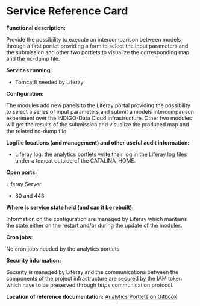 # Service Reference Card

**Functional description:**

  Provide the possibility to execute an intercomparison between models through a first portlet providing a form to select the input parameters and the submission and other two portlets to visualize the corresponding map and the nc-dump file.

**Services running:**

  * Tomcat8 needed by Liferay
  
 **Configuration:**
 
  The modules add new panels to the Liferay portal providing the possibility to select a series of input parameters and submit a models intercomparison experiment over the INDIGO-Data Cloud infrastructure. Other two modules will get the results of the submission and visualize the produced map and the related nc-dump file.
  
**Logfile locations (and management) and other useful audit information:**

  * Liferay log: the analytics portlets write their log in the Liferay log files under a tomcat outside of the CATALINA_HOME.
  
**Open ports:**

  Liferay Server  
  * 80 and 443
  
**Where is service state held (and can it be rebuilt):**

  Information on the configuration are managed by Liferay which mantains the state either on the restart and/or during the update of the modules.
  
**Cron jobs:**

No cron jobs needed by the analytics portlets.

**Security information:**

Security is managed by Liferay and the communications between the components of the project infrastructure are secured by the IAM token which have to be preserved through *https* communication protocol.

**Location of reference documentation:**
   [Analytics Portlets on Gitbook](https://www.gitbook.com/book/indigo-dc/analytics-portlets/details)



